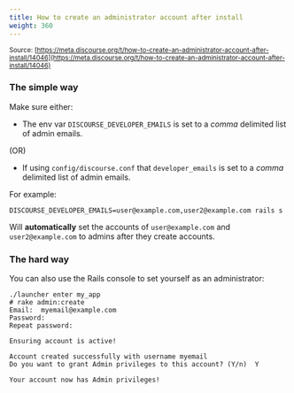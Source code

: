 ```yaml
---
title: How to create an administrator account after install
weight: 360
---
```


<small class="documentation-source">Source: [https://meta.discourse.org/t/how-to-create-an-administrator-account-after-install/14046](https://meta.discourse.org/t/how-to-create-an-administrator-account-after-install/14046)</small>

### The simple way

Make sure either:

-  The env var `DISCOURSE_DEVELOPER_EMAILS` is set to a *comma* delimited list of admin emails. 
 
(OR)

- If using `config/discourse.conf` that `developer_emails` is set to a *comma* delimited list of admin emails. 

For example:

    DISCOURSE_DEVELOPER_EMAILS=user@example.com,user2@example.com rails s


Will **automatically** set the accounts of `user@example.com` and `user2@example.com` to admins after they create accounts. 

### The hard way

You can also use the Rails console to set yourself as an administrator: 

```text
./launcher enter my_app
# rake admin:create
Email:  myemail@example.com
Password:  
Repeat password:  

Ensuring account is active!

Account created successfully with username myemail
Do you want to grant Admin privileges to this account? (Y/n)  Y

Your account now has Admin privileges!
```
